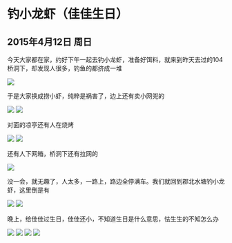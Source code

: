 钓小龙虾（佳佳生日）
=======================

2015年4月12日 周日
-----------------------
今天大家都在家，约好下午一起去钓小龙虾，准备好饵料，就来到昨天去过的104桥洞下，却发现人很多，钓鱼的都挤成一堆

![]({{site.url}}/assets/blog-images/20150412/sm006.JPG)

于是大家换成捞小虾，纯粹是祸害了，边上还有卖小网兜的

![]({{site.url}}/assets/blog-images/20150412/sm001.JPG)
![]({{site.url}}/assets/blog-images/20150412/sm002.JPG)

对面的凉亭还有人在烧烤

![]({{site.url}}/assets/blog-images/20150412/sm003.JPG)
![]({{site.url}}/assets/blog-images/20150412/sm004.JPG)

还有人下网箱，桥洞下还有拉网的

![]({{site.url}}/assets/blog-images/20150412/sm005.JPG)

没一会，就无趣了，人太多，一路上，路边全停满车。我们就回到郡北水塘钓小龙虾，这里倒是有

![]({{site.url}}/assets/blog-images/20150412/sm007.JPG)
![]({{site.url}}/assets/blog-images/20150412/sm008.JPG)

晚上，给佳佳过生日，佳佳还小，不知道生日是什么意思，怯生生的不知怎么办

![]({{site.url}}/assets/blog-images/20150412/sm009.JPG)
![]({{site.url}}/assets/blog-images/20150412/sm010.JPG)
![]({{site.url}}/assets/blog-images/20150412/sm011.JPG)
![]({{site.url}}/assets/blog-images/20150412/sm012.JPG)
